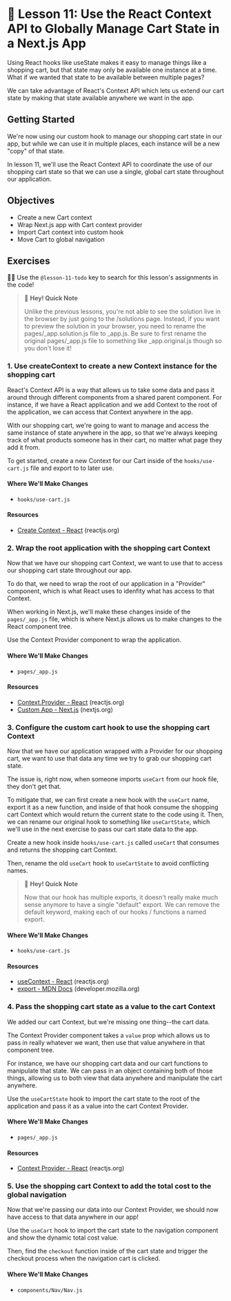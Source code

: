 # 📓 Lesson 11: Use the React Context API to Globally Manage Cart State in a Next.js App

Using React hooks like useState makes it easy to manage things like a shopping cart, but that state may only be available one instance at a time. What if we wanted that state to be available between multiple pages?

We can take advantage of React's Context API which lets us extend our cart state by making that state available anywhere we want in the app.

## Getting Started

We're now using our custom hook to manage our shopping cart state in our app, but while we can use it in multiple places, each instance will be a new "copy" of that state.

In lesson 11, we'll use the React Context API to coordinate the use of our shopping cart state so that we can use a single, global cart state throughout our application.

## Objectives
* Create a new Cart context
* Wrap Next.js app with Cart context provider
* Import Cart context into custom hook
* Move Cart to global navigation

## Exercises

🕵️‍♂️ Use the `@lesson-11-todo` key to search for this lesson's assignments in the code!

> 👋 **Hey! Quick Note**
>
> Unlike the previous lessons, you're not able to see the solution live in the browser by just going to the /solutions page. Instead, if you want to preview the solution in your browser, you need to rename the pages/_app.solution.js file to _app.js. Be sure to first rename the original pages/_app.js file to something like _app.original.js though so you don't lose it!

### 1. Use createContext to create a new Context instance for the shopping cart

React's Context API is a way that allows us to take some data and pass it around through different components from a shared parent component. For instance, if we have a React application and we add Context to the root of the application, we can access that Context anywhere in the app.

With our shopping cart, we're going to want to manage and access the same instance of state anywhere in the app, so that we're always keeping track of what products someone has in their cart, no matter what page they add it from.

To get started, create a new Context for our Cart inside of the `hooks/use-cart.js` file and export to to later use.

#### Where We'll Make Changes
* `hooks/use-cart.js`

#### Resources
* [Create Context - React](https://reactjs.org/docs/context.html#reactcreatecontext) (reactjs.org)

### 2. Wrap the root application with the shopping cart Context

Now that we have our shopping cart Context, we want to use that to access our shopping cart state throughout our app.

To do that, we need to wrap the root of our application in a "Provider" component, which is what React uses to idenfity what has access to that Context.

When working in Next.js, we'll make these changes inside of the `pages/_app.js` file, which is where Next.js allows us to make changes to the React component tree.

Use the Context Provider component to wrap the application.

#### Where We'll Make Changes
* `pages/_app.js`

#### Resources
* [Context.Provider - React](https://reactjs.org/docs/context.html#contextprovider) (reactjs.org)
* [Custom App - Next.js](https://nextjs.org/docs/advanced-features/custom-app) (nextjs.org)

### 3. Configure the custom cart hook to use the shopping cart Context

Now that we have our application wrapped with a Provider for our shopping cart, we want to use that data any time we try to grab our shopping cart state.

The issue is, right now, when someone imports `useCart` from our hook file, they don't get that.

To mitigate that, we can first create a new hook with the `useCart` name, export it as a new function, and inside of that hook consume the shopping cart Context which would return the current state to the code using it. Then, we can rename our original hook to something like `useCartState`, which we'll use in the next exercise to pass our cart state data to the app.

Create a new hook inside `hooks/use-cart.js` called `useCart` that consumes and returns the shopping cart Context.

Then, rename the old `useCart` hook to `useCartState` to avoid conflicting names.

> 👋 **Hey! Quick Note**
>
> Now that our hook has multiple exports, it doesn't really make much sense anymore to have a single "default" export. We can remove the default keyword, making each of our hooks / functions a named export.

#### Where We'll Make Changes
* `hooks/use-cart.js`

#### Resources
* [useContext - React](https://reactjs.org/docs/hooks-reference.html#usecontext) (reactjs.org)
* [export - MDN Docs](https://developer.mozilla.org/en-US/docs/web/javascript/reference/statements/export) (developer.mozilla.org)

### 4. Pass the shopping cart state as a value to the cart Context

We added our cart Context, but we're missing one thing--the cart data.

The Context Provider component takes a `value` prop which allows us to pass in really whatever we want, then use that value anywhere in that component tree.

For instance, we have our shopping cart data and our cart functions to manipulate that state. We can pass in an object containing both of those things, allowing us to both view that data anywhere and manipulate the cart anywhere.

Use the `useCartState` hook to import the cart state to the root of the application and pass it as a value into the cart Context Provider.

#### Where We'll Make Changes
* `pages/_app.js`

#### Resources
* [Context Provider - React](https://reactjs.org/docs/context.html#contextprovider) (reactjs.org)

### 5. Use the shopping cart Context to add the total cost to the global navigation

Now that we're passing our data into our Context Provider, we should now have access to that data anywhere in our app!

Use the `useCart` hook to import the cart state to the navigation component and show the dynamic total cost value.

Then, find the `checkout` function inside of the cart state and trigger the checkout process when the navigation cart is clicked.

#### Where We'll Make Changes
* `components/Nav/Nav.js`
